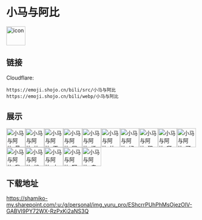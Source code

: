# 小马与阿比
<img src="https://emoji.shojo.cn/bili/src/小马与阿比/icon.png" width="50" height="50" alt="icon">

## 链接
Cloudflare:
```
https://emoji.shojo.cn/bili/src/小马与阿比
https://emoji.shojo.cn/bili/webp/小马与阿比
```
## 展示
<img src="https://emoji.shojo.cn/bili/src/小马与阿比/小马与阿比-最佳组合.png" width="50" height="50" alt="小马与阿比-最佳组合"><img src="https://emoji.shojo.cn/bili/src/小马与阿比/小马与阿比-比菜.png" width="50" height="50" alt="小马与阿比-比菜"><img src="https://emoji.shojo.cn/bili/src/小马与阿比/小马与阿比-不解.png" width="50" height="50" alt="小马与阿比-不解"><img src="https://emoji.shojo.cn/bili/src/小马与阿比/小马与阿比-冥想.png" width="50" height="50" alt="小马与阿比-冥想"><img src="https://emoji.shojo.cn/bili/src/小马与阿比/小马与阿比-烦.png" width="50" height="50" alt="小马与阿比-烦"><img src="https://emoji.shojo.cn/bili/src/小马与阿比/小马与阿比-比试.png" width="50" height="50" alt="小马与阿比-比试"><img src="https://emoji.shojo.cn/bili/src/小马与阿比/小马与阿比-好笑吗.png" width="50" height="50" alt="小马与阿比-好笑吗"><img src="https://emoji.shojo.cn/bili/src/小马与阿比/小马与阿比-犯错.png" width="50" height="50" alt="小马与阿比-犯错"><img src="https://emoji.shojo.cn/bili/src/小马与阿比/小马与阿比-拜拜.png" width="50" height="50" alt="小马与阿比-拜拜"><img src="https://emoji.shojo.cn/bili/src/小马与阿比/小马与阿比-可恶.png" width="50" height="50" alt="小马与阿比-可恶"><img src="https://emoji.shojo.cn/bili/src/小马与阿比/小马与阿比-我很好.png" width="50" height="50" alt="小马与阿比-我很好"><img src="https://emoji.shojo.cn/bili/src/小马与阿比/小马与阿比-悄悄话.png" width="50" height="50" alt="小马与阿比-悄悄话"><img src="https://emoji.shojo.cn/bili/src/小马与阿比/小马与阿比-大怨种.png" width="50" height="50" alt="小马与阿比-大怨种"><img src="https://emoji.shojo.cn/bili/src/小马与阿比/小马与阿比-呵呵.png" width="50" height="50" alt="小马与阿比-呵呵"><img src="https://emoji.shojo.cn/bili/src/小马与阿比/小马与阿比-疯比.png" width="50" height="50" alt="小马与阿比-疯比">

## 下载地址

https://shamiko-my.sharepoint.com/:u:/g/personal/img_yuru_pro/EShcrrPUhPhMsOjezOlV-GABVI9PY72WX-RzPxKi2aNS3Q